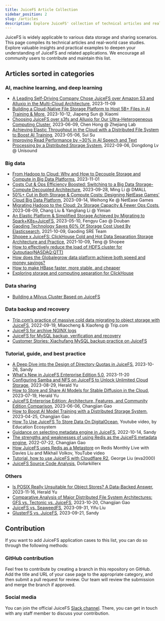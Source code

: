 ```yaml
---
title: JuiceFS Article Collection
sidebar_position: 2
slug: /articles
description: Explore JuiceFS' collection of technical articles and real-world case studies in AI, machine learning, deep learning, big data, data sharing, backup, and recovery scenarios.
---
```


JuiceFS is widely applicable to various data storage and sharing scenarios. This page compiles its technical articles and real-world case studies. Explore valuable insights and practical examples to deepen your understanding of JuiceFS and related applications. We encourage all community users to contribute and maintain this list.

## Articles sorted in categories

### AI, machine learning, and deep learning

- [A Leading Self-Driving Company Chose JuiceFS over Amazon S3 and Alluxio in the Multi-Cloud Architecture](https://juicefs.com/en/blog/user-stories/data-storage-multi-cloud-autonomous-driving-juicefs), 2023-11-09
- [Building a Cloud-Native File Storage Platform to Host 5B+ Files in AI Training & More](https://juicefs.com/en/blog/user-stories/cloud-native-file-storage-platform-ai-training), 2023-10-12, Jiapeng Sun @ Xiaomi
- [Choosing JuiceFS over s3fs and Alluxio for Our Ultra-Heterogeneous Computing Cluster](https://juicefs.com/en/blog/user-stories/high-performance-scale-out-heterogeneous-computing-power-cluster-storage), 2023-06-09, Chen Hong @ Zhejiang Lab
- [Achieving Elastic Throughput in the Cloud with a Distributed File System to Boost AI Training](https://juicefs.com/en/blog/solutions/accelerate-ai-training-flexible-elastic-throughput-cloud), 2023-05-06, Sui Su
- [Improving Read Performance by ~30% in AI Speech and Text Processing by a Distributed Storage System](https://juicefs.com/en/blog/user-stories/unisounds-hpc-platform-accelerates-ai-model-training-and-development-with-juicefs), 2022-09-06, Dongdong Lv @ Unisound

### Big data

- [From Hadoop to Cloud: Why and How to Decouple Storage and Compute in Big Data Platforms](https://juicefs.com/en/blog/solutions/hadoop-cloud-decouple-storage-compute-big-data), 2023-11-01 
- [Costs Cut & Ops Efficiency Boosted: Switching to a Big Data Storage-Compute Decoupled Architecture](https://juicefs.com/en/blog/user-stories/storage-compute-decoupled-architecture-cloud-native-big-data), 2023-09-28, Ming Li @ DMALL
- [50%+ Cut in Both Storage & Compute Costs: Designing NetEase Games' Cloud Big Data Platform](https://juicefs.com/en/blog/user-stories/cut-storage-compute-costs-cloud-big-data-platform), 2023-09-14, Weihong Ke @ NetEase Games
- [Migrating Hadoop to the Cloud: 2x Storage Capacity & Fewer Ops Costs](https://juicefs.com/en/blog/user-stories/migrating-hadoop-to-cloud-2x-storage-capacity-fewer-ops-costs), 2023-08-09, Chang Liu & Yangliang Li @ Yimian
- [An Elastic Platform & Simplified Storage Achieved by Migrating to Spark+K8s+JuiceFS](https://juicefs.com/en/blog/user-stories/scalable-computing-unified-data-storage-ops-cloud-spark-k8s-juicefs), 2023-05-10, Fengyu Cao @ Douban
- [Gaoding Technology Saves 60% Of Storage Cost Used By Elasticsearch](https://juicefs.com/en/blog/user-stories/gaoding-with-juicefs), 2021-10-09, Gaoding SRE Team
- [Shopee x JuiceFS: ClickHouse Cold and Hot Data Separation Storage Architecture and Practice](https://juicefs.com/en/blog/user-stories/shopee-clickhouse-with-juicefs), 2021-10-09, Teng @ Shopee
- [How to effectively reduce the load of HDFS cluster for Qutoutiao(NASDAQ:QTT)](https://juicefs.com/blog/en/posts/qutoutiao-big-data-platform-user-case)
- [How does the Globalegrow data platform achieve both speed and money savings?](https://juicefs.com/blog/en/posts/globalegrow-big-data-platform-user-case)
- [How to make HBase faster, more stable, and cheaper](https://juicefs.com/blog/en/posts/how-to-make-hbase-faster-more-stable-and-cheaper)
- [Exploring storage and computing separation for ClickHouse](https://juicefs.com/blog/en/posts/clickhouse-disaggregated-storage-and-compute-practice)

### Data sharing

- [Building a Milvus Cluster Based on JuiceFS](https://juicefs.com/blog/en/posts/build-milvus-distributed-cluster-based-on-juicefs)

### Data backup and recovery

- [Trip.com’s practice of massive cold data migrating to object storage with JuiceFS](https://juicefs.com/en/blog/user-stories/a-practice-of-massive-cold-data-migrating-to-oss-with-juicefs), 2022-09-19, Miaocheng & Xiaofeng @ Trip.com
- [JuiceFS for archive NGINX logs](https://juicefs.com/docs/en/archive_nginx_log_in_juicefs.html)
- [JuiceFS for MySQL backup, verification and recovery](https://juicefs.com/docs/en/backup_mysql_in_juicefs.html)
- [Customer Stories: Xiachufang MySQL backup practice on JuiceFS](https://juicefs.com/blog/en/posts/xiachufang-mysql-backup-practice-on-juicefs)

### Tutorial, guide, and best practice

- [A Deep Dive into the Design of Directory Quotas in JuiceFS](https://juicefs.com/en/blog/engineering/design-juicefs-directory-quotas), 2023-10-26, Sandy
- [What's New in JuiceFS Enterprise Edition 5.0](https://juicefs.com/en/blog/release-notes/juicefs-enterprise-edition-v5), 2023-11-20
- [Configuring Samba and NFS on JuiceFS to Unlock Unlimited Cloud Storage](https://juicefs.com/en/blog/usage-tips/scalable-cloud-storage-samba-nfs-shares-juicefs), 2023-08-29, Herald Yu
- [How to Store and Share AI Models for Stable Diffusion in the Cloud](https://juicefs.com/en/blog/usage-tips/share-store-model-data-stable-diffusion-cloud), 2023-07-19, Herald Yu
- [JuiceFS Enterprise Edition: Architecture, Features, and Community Edition Comparison](https://juicefs.com/en/blog/solutions/juicefs-enterprise-edition-features-vs-community-edition), 2023-06-06, Changjian Gao
- [How to Boost AI Model Training with a Distributed Storage System](https://juicefs.com/en/blog/usage-tips/how-to-use-juicefs-to-speed-up-ai-model-training), 2023-04-25, Changjian Gao
- [How To Use JuiceFS To Store Data On DigitalOcean](https://www.youtube.com/watch?v=pdFzyflcRGA&t=75s), Youtube video, by Education Ecosystem
- [Guidance on selecting metadata engine in JuiceFS](https://juicefs.com/en/blog/usage-tips/juicefs-metadata-engine-selection-guide), 2022-10-14, Sandy
- [The strengths and weaknesses of using Redis as the JuiceFS metadata engine](https://juicefs.com/en/blog/usage-tips/introduce-redis-as-juicefs-metadata-engine), 2022-07-22, Changjian Gao
- [How JuiceFS uses Redis as a Metastore](https://www.youtube.com/watch?v=P7H1H-Zj5oU&t=757s) on Redis Monthly Live with Davies Liu and Mikhail Volkov, YouTube video
- [Tutorial, how to use JuiceFS with Cloudflare R2](https://github.com/centminmod/centminmod-juicefs), George Liu (eva2000)
- [JuiceFS Source Code Analysis](https://github.com/dollarkillerx/juicefs-source-analysis), Dollarkillerx

### Others

- [Is POSIX Really Unsuitable for Object Stores? A Data-Backed Answer](https://juicefs.com/en/blog/community/posix-object-store-suitable-file-system), 2023-11-16, Herald Yu
- [Comparative Analysis of Major Distributed File System Architectures: GFS vs. Tectonic vs. JuiceFS](https://juicefs.com/en/blog/engineering/compare-distributed-file-system-architectures-gfs-tectonic-juicefs), 2023-10-20, Changjian Gao
- [JuiceFS vs. SeaweedFS](https://juicefs.com/docs/community/comparison/juicefs_vs_seaweedfs), 2023-09-31, Yifu Liu
- [GlusterFS vs. JuiceFS](https://juicefs.com/en/blog/engineering/glusterfs-vs-juicefs-distributed-storage), 2023-09-21, Sandy

## Contribution

If you want to add JuiceFS application cases to this list, you can do so through the following methods:

### GitHub contribution

Feel free to contribute by creating a branch in this repository on GitHub. Add the title and URL of your case page to the appropriate category, and then submit a pull request for review. Our team will review the submission and merge the branch if approved.

### Social media

You can join the official JuiceFS [Slack channel](https://go.juicefs.com/slack). There, you can get in touch with any staff member to discuss your contribution.
